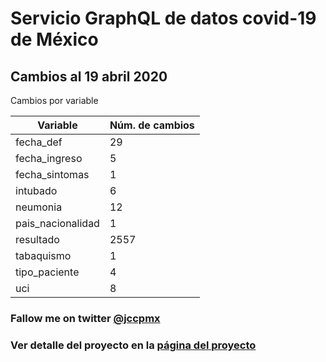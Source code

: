 # Servicio GraphQL de datos covid-19 de México

## Cambios al 19 abril 2020

Cambios por variable

| Variable | Núm. de cambios |
|---------|-------------------|
fecha_def|29
fecha_ingreso|5
fecha_sintomas|1
intubado|6
neumonia|12
pais_nacionalidad|1
resultado|2557
tabaquismo|1
tipo_paciente|4
uci|8


### Fallow me on twitter [@jccpmx][jccpmx]

### Ver detalle del proyecto en la [página del proyecto][regreso]

[regreso]: <https://jccpmx.github.io/covid19mx/>
[jccpmx]:<https://twitter.com/jccpmx?ref_src=twsrc%5Etfw>